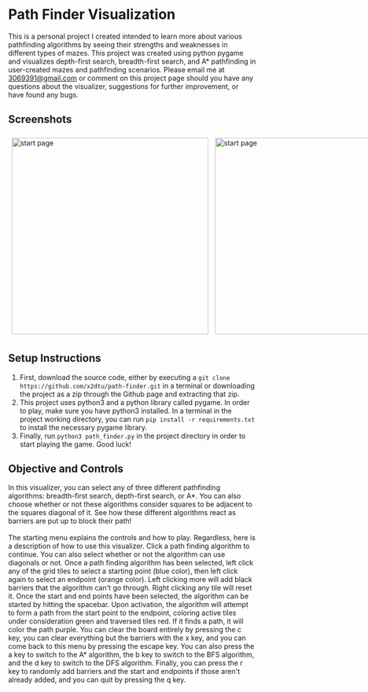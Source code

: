 # Path Finder Visualization
This is a personal project I created intended to learn more about various pathfinding algorithms by seeing their strengths and weaknesses in different types of mazes. This project was created using python pygame and visualizes depth-first search, breadth-first search, and A* pathfinding in user-created mazes and pathfinding scenarios. Please email me at 3069391@gmail.com or comment on this project page should you have any questions about the visualizer, suggestions for further improvement, or have found any bugs.

## Screenshots 
<div style="display: flex; justify-content: space-evenly;">
<img src="https://user-images.githubusercontent.com/82241006/177055972-4c30bccc-39ee-4c27-ba9d-dfedaf38445a.png" alt="start page" width="400" style="margin: 0.5em" />
<img src="https://user-images.githubusercontent.com/82241006/177056008-82dfefaf-d5e6-40ad-97cd-1abef8abad73.png" alt="start page" width="400" style="margin: 0.5em"/>
<img src="https://user-images.githubusercontent.com/82241006/177056053-876f53d4-e82d-48bb-b278-d54d030f3c91.png" alt="start page" width="400" style="margin: 0.5em"/>
<img src="https://user-images.githubusercontent.com/82241006/177056063-0cea4718-81b7-4604-a578-8458c225f790.png" alt="start page" width="400" style="margin: 0.5em"/>
</div> 

## Setup Instructions
1. First, download the source code, either by executing a `git clone https://github.com/x2dtu/path-finder.git` in a terminal or downloading the project as a zip through the Github page and extracting that zip.
2. This project uses python3 and a python library called pygame. In order to play, make sure you have python3 installed. In a terminal in the project working directory, you can run `pip install -r requirements.txt` to install the necessary pygame library. 
3. Finally, run `python3 path_finder.py` in the project directory in order to start playing the game. Good luck!

## Objective and Controls
In this visualizer, you can select any of three different pathfinding algorithms: breadth-first search, depth-first search, or A*. You can also choose whether or not these algorithms consider squares to be adjacent to the squares diagonal of it. See how these different algorithms react as barriers are put up to block their path! <br>
<br>
The starting menu explains the controls and how to play. Regardless, here is a description of how to use this visualizer. Click a path finding algorithm to continue. You can also select whether or not the algorithm can use diagonals or not. Once a path finding algorithm has been selected, left click any of the grid tiles to select a starting point (blue color), then left click again to select an endpoint (orange color). Left clicking more will add black barriers that the algorithm can't go through. Right clicking any tile will reset it. Once the start and end points have been selected, the algorithm can be started by hitting the spacebar. Upon activation, the algorithm will attempt to form a path from the start point to the endpoint, coloring active tiles under consideration green and traversed tiles red. If it finds a path, it will color the path purple. You can clear the board entirely by pressing the c key, you can clear everything but the barriers with the x key, and you can come back to this menu by pressing the escape key. You can also press the a key to switch to the A* algorithm, the b key to switch to the BFS algorithm, and the d key to switch to the DFS algorithm. Finally, you can press the r key to randomly add barriers and the start and endpoints if those aren't already added, and you can quit by pressing the q key.
